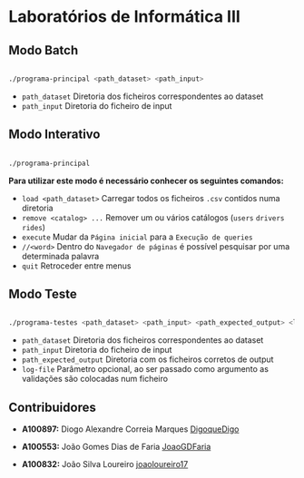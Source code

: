 # Laboratórios de Informática III

## Modo Batch


```bash

./programa-principal <path_dataset> <path_input>

```

- ```path_dataset``` Diretoria dos ficheiros correspondentes ao dataset
- ```path_input``` Diretoria do ficheiro de input


## Modo Interativo

```bash

./programa-principal

```

**Para utilizar este modo é necessário conhecer os seguintes comandos:**

- ```load <path_dataset>``` Carregar todos os ficheiros ```.csv``` contidos numa diretoria
- ```remove <catalog> ...``` Remover um ou vários catálogos (```users``` ```drivers``` ```rides```) 
- ```execute``` Mudar da ```Página inicial``` para a ```Execução de queries```
- ```//<word>``` Dentro do ```Navegador de páginas``` é possível pesquisar por uma determinada palavra
- ```quit``` Retroceder entre menus



## Modo Teste

```bash

./programa-testes <path_dataset> <path_input> <path_expected_output> <log-file>

```
- ```path_dataset``` Diretoria dos ficheiros correspondentes ao dataset
- ```path_input``` Diretoria do ficheiro de input
- ```path_expected_output``` Diretoria com os ficheiros corretos de output
- ```log-file``` Parâmetro opcional, ao ser passado como argumento as validações são colocadas num ficheiro


## Contribuidores


- **A100897:** Diogo Alexandre Correia Marques [DigoqueDigo](https://github.com/DigoqueDigo)

- **A100553:** João Gomes Dias de Faria [JoaoGDFaria](https://github.com/JoaoGDFaria)

- **A100832:** João Silva Loureiro [joaoloureiro17](https://github.com/joaoloureiro17)
